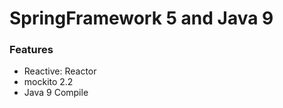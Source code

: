 SpringFramework 5 and Java 9
============================

### Features

* Reactive: Reactor
* mockito 2.2
* Java 9 Compile